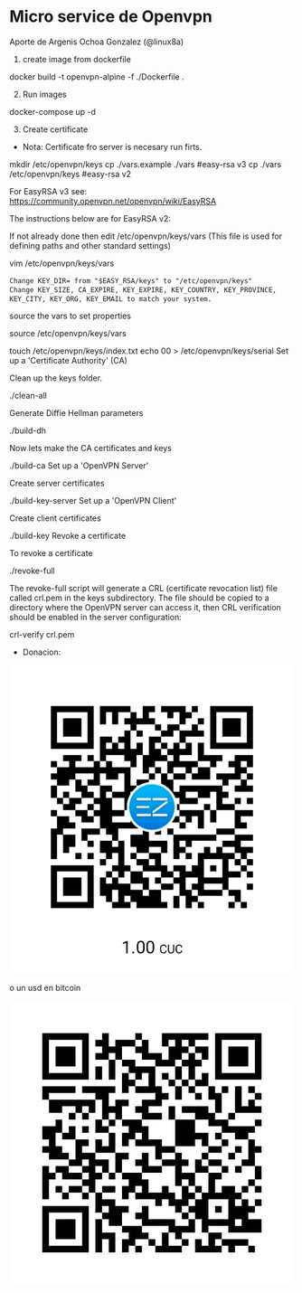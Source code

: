 # Micro service de Openvpn

Aporte de Argenis Ochoa Gonzalez (@linux8a)

1. create image from dockerfile

docker build -t openvpn-alpine -f ./Dockerfile .

2. Run images

 docker-compose up -d

3. Create certificate

* Nota: Certificate fro server is necesary run firts.

mkdir /etc/openvpn/keys
cp ./vars.example ./vars    #easy-rsa v3
cp ./vars /etc/openvpn/keys #easy-rsa v2

For EasyRSA v3 see: https://community.openvpn.net/openvpn/wiki/EasyRSA

The instructions below are for EasyRSA v2:

If not already done then edit /etc/openvpn/keys/vars
(This file is used for defining paths and other standard settings)

vim /etc/openvpn/keys/vars

    Change KEY_DIR= from "$EASY_RSA/keys" to "/etc/openvpn/keys"
    Change KEY_SIZE, CA_EXPIRE, KEY_EXPIRE, KEY_COUNTRY, KEY_PROVINCE, KEY_CITY, KEY_ORG, KEY_EMAIL to match your system.

source the vars to set properties

source /etc/openvpn/keys/vars

touch /etc/openvpn/keys/index.txt
echo 00 > /etc/openvpn/keys/serial
Set up a 'Certificate Authority' (CA)

Clean up the keys folder.

./clean-all

Generate Diffie Hellman parameters

./build-dh

Now lets make the CA certificates and keys

./build-ca
Set up a 'OpenVPN Server'

Create server certificates

./build-key-server <commonname>
Set up a 'OpenVPN Client'

Create client certificates

./build-key <commonname>
Revoke a certificate

To revoke a certificate

./revoke-full <commonname>

The revoke-full script will generate a CRL (certificate revocation list) file called crl.pem in the keys subdirectory.
The file should be copied to a directory where the OpenVPN server can access it, then CRL verification should be enabled in the server configuration:

crl-verify crl.pem


* Donacion:

![Donacion](../.donacion_enzona.png)

o un usd en bitcoin

![Donacion](../.donacion_bitcoin.png)
